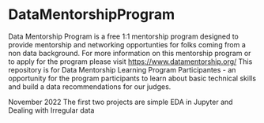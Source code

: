 # DataMentorshipProgram

Data Mentorship Program is a free 1:1 mentorship program designed to provide mentorship and networking opportunties for folks coming from a non data background. 
For more information on this mentorship program or to apply for the program please visit https://www.datamentorship.org/
This repository is for Data Mentorship Learning Program Participantes - an opportunity for the program participants to learn about basic technical skills and build a data recommendations for our judges. 

November 2022
The first two projects are simple EDA in Jupyter and Dealing with Irregular data

